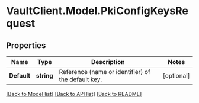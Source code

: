 # VaultClient.Model.PkiConfigKeysRequest

## Properties

Name | Type | Description | Notes
------------ | ------------- | ------------- | -------------
**Default** | **string** | Reference (name or identifier) of the default key. | [optional] 

[[Back to Model list]](../README.md#documentation-for-models) [[Back to API list]](../README.md#documentation-for-api-endpoints) [[Back to README]](../README.md)

